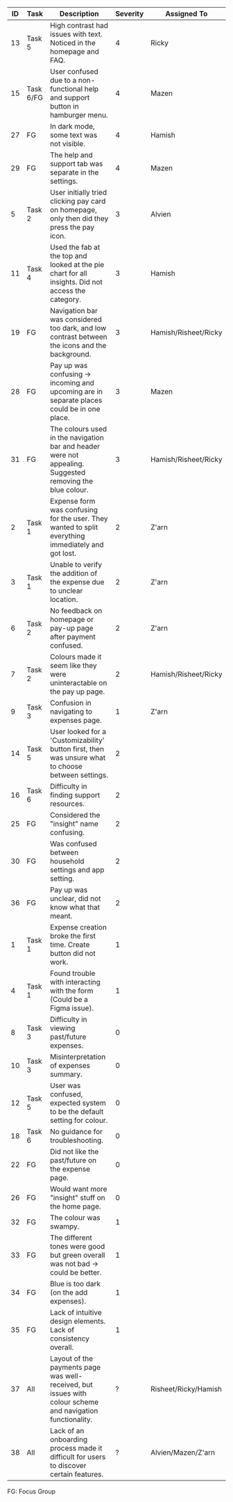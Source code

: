 | ID  | Task  | Description                                                                                             | Severity | Assigned To     |
|-----|-------|---------------------------------------------------------------------------------------------------------|----------|-----------------|
| 13  | Task 5| High contrast had issues with text. Noticed in the homepage and FAQ.                                     | 4        |      Ricky           |
| 15  | Task 6/FG| User confused due to a non-functional help and support button in hamburger menu.                         | 4        |         Mazen        |
| 27  | FG    | In dark mode, some text was not visible.                                                                 | 4        |      Hamish           |
| 29  | FG    | The help and support tab was separate in the settings.                                                   | 4        |     Mazen            |
| 5   | Task 2| User initially tried clicking pay card on homepage, only then did they press the pay icon.               | 3        |     Alvien            |
| 11  | Task 4| Used the fab at the top and looked at the pie chart for all insights. Did not access the category.       | 3        |     Hamish            |
| 19  | FG    | Navigation bar was considered too dark, and low contrast between the icons and the background.           | 3        |        Hamish/Risheet/Ricky         |
| 28  | FG    | Pay up was confusing -> incoming and upcoming are in separate places could be in one place.              | 3        |      Mazen           |
| 31  | FG    | The colours used in the navigation bar and header were not appealing. Suggested removing the blue colour.| 3        |       Hamish/Risheet/Ricky          |
| 2   | Task 1| Expense form was confusing for the user. They wanted to split everything immediately and got lost.       | 2        |   Z'arn              |
| 3   | Task 1| Unable to verify the addition of the expense due to unclear location.                                    | 2        |        Z'arn          |
| 6   | Task 2| No feedback on homepage or pay-up page after payment confused.                                           | 2        |         Z'arn         |
| 7   | Task 2| Colours made it seem like they were uninteractable on the pay up page.                                   | 2        |     Hamish/Risheet/Ricky            |
| 9   | Task 3| Confusion in navigating to expenses page.                                                                | 1        |       Z'arn          |
| 14  | Task 5| User looked for a 'Customizability' button first, then was unsure what to choose between settings.       | 2        |                 |
| 16  | Task 6| Difficulty in finding support resources.                                                                 | 2        |                 |
| 25  | FG    | Considered the "insight" name confusing.                                                                 | 2        |                 |
| 30  | FG    | Was confused between household settings and app setting.                                                 | 2        |                 |
| 36  | FG    | Pay up was unclear, did not know what that meant.                                                        | 2        |                 |
| 1   | Task 1| Expense creation broke the first time. Create button did not work.                                       | 1        |                 |
| 4   | Task 1| Found trouble with interacting with the form (Could be a Figma issue).                                   | 1        |                 |
| 8   | Task 3| Difficulty in viewing past/future expenses.                                                              | 0        |                 |
| 10  | Task 3| Misinterpretation of expenses summary.                                                                   | 0        |                 |
| 12  | Task 5| User was confused, expected system to be the default setting for colour.                                 | 0        |                 |
| 18  | Task 6| No guidance for troubleshooting.                                                                         | 0        |                 |
| 22  | FG    | Did not like the past/future on the expense page.                                                        | 0        |                 |
| 26  | FG    | Would want more "insight" stuff on the home page.                                                        | 0        |                 |
| 32  | FG    | The colour was swampy.                                                                                   | 1        |                 |
| 33  | FG    | The different tones were good but green overall was not bad -> could be better.                          | 1        |                 |
| 34  | FG    | Blue is too dark (on the add expenses).                                                                  | 1        |                 |
| 35  | FG    | Lack of intuitive design elements. Lack of consistency overall.                                          | 1        |                 |
| 37  | All   | Layout of the payments page was well-received, but issues with colour scheme and navigation functionality.| ?        |        Risheet/Ricky/Hamish         |
| 38  | All   | Lack of an onboarding process made it difficult for users to discover certain features.                  | ?        |    Alvien/Mazen/Z'arn             |

FG: Focus Group
